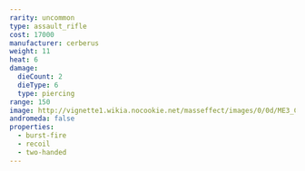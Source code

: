 ```yaml
---
rarity: uncommon
type: assault_rifle
cost: 17000
manufacturer: cerberus
weight: 11
heat: 6
damage:
  dieCount: 2
  dieType: 6
  type: piercing
range: 150
image: http://vignette1.wikia.nocookie.net/masseffect/images/0/0d/ME3_Cerberus_Harrier.png/revision/latest?cb=20120530214013http://vignette3.wikia.nocookie.net/masseffect/images/5/56/ME3_Chakram_Assault_Rifle.png/revision/latest?cb=20120317175958
andromeda: false
properties:
  - burst-fire
  - recoil
  - two-handed
---
```

